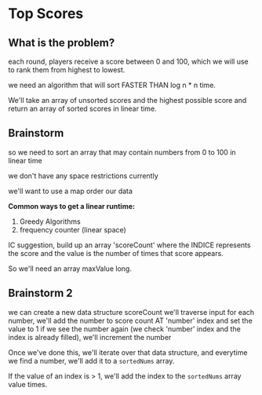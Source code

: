 # Top Scores

## What is the problem?

each round, players receive a score between 0 and 100, which we will use to rank them from highest to lowest.

we need an algorithm that will sort FASTER THAN log n \* n time.

We'll take an array of unsorted scores and the highest possible score and return an array of sorted scores in linear time.

## Brainstorm

so we need to sort an array that may contain numbers from 0 to 100 in linear time

we don't have any space restrictions currently

we'll want to use a map order our data

**Common ways to get a linear runtime:**

1. Greedy Algorithms
2. frequency counter (linear space)

IC suggestion, build up an array 'scoreCount' where the INDICE represents the score and the value is the number of times that score appears.

So we'll need an array maxValue long.

## Brainstorm 2

we can create a new data structure scoreCount
we'll traverse input
for each number, we'll add the number to score count AT 'number' index and set the value to 1
if we see the number again (we check 'number' index and the index is already filled), we'll increment the number

Once we've done this, we'll iterate over that data structure, and everytime we find a number, we'll add it to a `sortedNums` array.

If the value of an index is > 1, we'll add the index to the `sortedNums` array value times.
